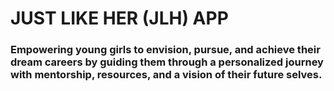 # JUST LIKE HER (JLH) APP


### Empowering young girls to envision, pursue, and achieve their dream careers by guiding them through a personalized journey with mentorship, resources, and a vision of their future selves.